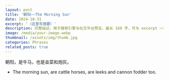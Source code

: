 ```yaml
---
layout: post
title: '朝阳——The Morning Sun'
date: 2024-10-31
excerpt: '（这里写摘要）'
description: 完整描述，用于搜索引擎与社交平台预览，最长 160 字，可与 excerpt 一致
image: /media/your-image.webp
thumbnail: /assets/img/thumb.jpg
categories: Phrases
related_posts: true
---
```


朝阳，是牛马，也是韭菜和炮灰。

- The morning sun, are cattle horses, are leeks and cannon fodder too.